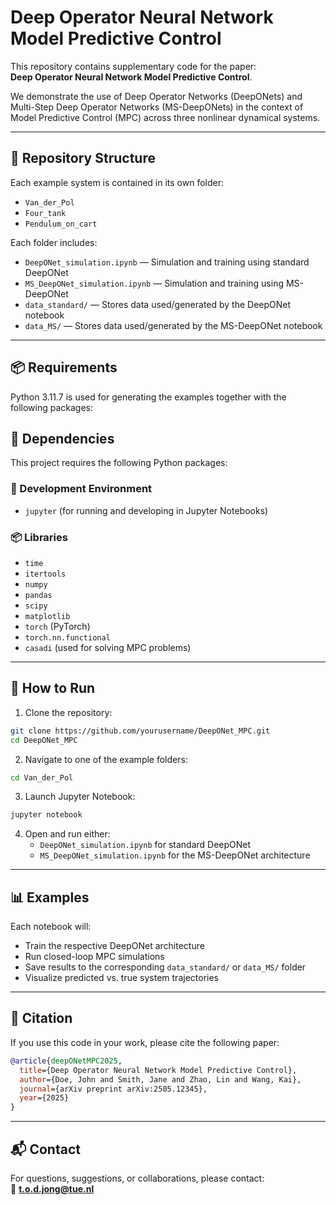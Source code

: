 # Deep Operator Neural Network Model Predictive Control

This repository contains supplementary code for the paper:  
**Deep Operator Neural Network Model Predictive Control**.

We demonstrate the use of Deep Operator Networks (DeepONets) and Multi-Step Deep Operator Networks (MS-DeepONets) in the context of Model Predictive Control (MPC) across three nonlinear dynamical systems.

---

## 📁 Repository Structure

Each example system is contained in its own folder:

- `Van_der_Pol`
- `Four_tank`
- `Pendulum_on_cart`

Each folder includes:

- `DeepONet_simulation.ipynb` — Simulation and training using standard DeepONet  
- `MS_DeepONet_simulation.ipynb` — Simulation and training using MS-DeepONet  
- `data_standard/` — Stores data used/generated by the DeepONet notebook  
- `data_MS/` — Stores data used/generated by the MS-DeepONet notebook  

---

## 📦 Requirements

Python 3.11.7 is used for generating the examples together with the following packages:

## 🧰 Dependencies

This project requires the following Python packages:

### 📓 Development Environment
- `jupyter` (for running and developing in Jupyter Notebooks)

### 📦 Libraries
- `time`
- `itertools`
- `numpy`
- `pandas`
- `scipy`
- `matplotlib`
- `torch` (PyTorch)
- `torch.nn.functional`
- `casadi` (used for solving MPC problems)

---

## 🚀 How to Run

1. Clone the repository:

```bash
git clone https://github.com/yourusername/DeepONet_MPC.git
cd DeepONet_MPC
```

2. Navigate to one of the example folders:

```bash
cd Van_der_Pol
```

3. Launch Jupyter Notebook:

```bash
jupyter notebook
```

4. Open and run either:
   - `DeepONet_simulation.ipynb` for standard DeepONet  
   - `MS_DeepONet_simulation.ipynb` for the MS-DeepONet architecture  

---

## 📊 Examples

Each notebook will:

- Train the respective DeepONet architecture  
- Run closed-loop MPC simulations  
- Save results to the corresponding `data_standard/` or `data_MS/` folder  
- Visualize predicted vs. true system trajectories  

---

## 📄 Citation

If you use this code in your work, please cite the following paper:

```bibtex
@article{deepONetMPC2025,
  title={Deep Operator Neural Network Model Predictive Control},
  author={Doe, John and Smith, Jane and Zhao, Lin and Wang, Kai},
  journal={arXiv preprint arXiv:2505.12345},
  year={2025}
}
```

---

## 📬 Contact

For questions, suggestions, or collaborations, please contact:  
📧 **t.o.d.jong@tue.nl**


